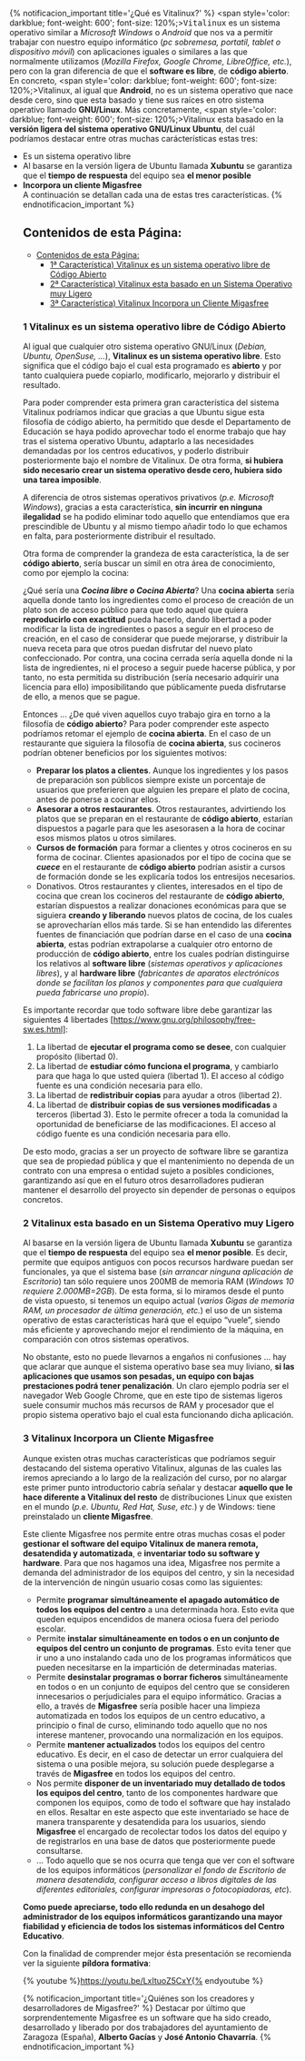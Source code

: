 {% notificacion_important title='¿Qué es Vitalinux?' %}
<span style='color: darkblue; font-weight: 600'; font-size: 120%;><tt>Vitalinux</tt></span> es un sistema operativo similar a <i>Microsoft Windows</i> o <i>Android</i> que nos va a permitir trabajar con nuestro equipo informático (<i>pc sobremesa, portatil, tablet o dispositivo móvil</i>) con aplicaciones iguales o similares a las que normalmente utilizamos (<i>Mozilla Firefox, Google Chrome, LibreOffice, etc.</i>), pero con la gran diferencia de que el <b>software es libre</b>, de <b>código abierto</b>.  En concreto, <span style='color: darkblue; font-weight: 600'; font-size: 120%;>Vitalinux</span>, al igual que <b>Android</b>, no es un sistema operativo que nace desde cero, sino que esta basado y tiene sus raíces en otro sistema operativo llamado <b>GNU/Linux</b>.  Más concretamente, <span style='color: darkblue; font-weight: 600'; font-size: 120%;>Vitalinux</span> esta basado en la <b>versión ligera del sistema operativo GNU/Linux Ubuntu</b>, del cuál podríamos destacar entre otras muchas carácterísticas estas tres:
<ul>
<li> Es un sistema operativo libre</li>
<li> Al basarse en la versión ligera de Ubuntu llamada <b>Xubuntu</b> se garantiza que el <b>tiempo de respuesta</b> del equipo sea <b>el menor posible</b></li>
<li> <b>Incorpora un cliente Migasfree</b> </li>
A continuación se detallan cada una de estas tres características.
{% endnotificacion_important %}


## Contenidos de esta Página:

- [Contenidos de esta Página:](#contenidos-de-esta-página)
  - [1ª Característica) Vitalinux es un sistema operativo libre de Código Abierto](#1-vitalinux-es-un-sistema-operativo-libre-de-código-abierto)
  - [2ª Característica) Vitalinux esta basado en un Sistema Operativo muy Ligero](#2-vitalinux-esta-basado-en-un-sistema-operativo-muy-ligero)
  - [3ª Característica) Vitalinux Incorpora un Cliente Migasfree](#3-vitalinux-incorpora-un-cliente-migasfree)

### 1 Vitalinux es un sistema operativo libre de Código Abierto

Al igual que cualquier otro sistema operativo GNU/Linux (*Debian, Ubuntu, OpenSuse, ...*), **Vitalinux es un sistema operativo libre**. Esto significa que el código bajo el cual esta programado es **abierto** y por tanto cualquiera puede copiarlo, modificarlo, mejorarlo y distribuir el resultado.


Para poder comprender esta primera gran característica del sistema Vitalinux podríamos indicar que gracias a que Ubuntu sigue esta filosofía de código abierto, ha permitido que desde el Departamento de Educación se haya podido aprovechar todo el enorme trabajo que hay tras el sistema operativo Ubuntu, adaptarlo a las necesidades demandadas por los centros educativos, y poderlo distribuir posteriormente bajo el nombre de Vitalinux.  De otra forma, **si hubiera sido necesario crear un sistema operativo desde cero, hubiera sido una tarea imposible**.


A diferencia de otros sistemas operativos privativos (*p.e. Microsoft Windows*), gracias a esta característica, **sin incurrir en ninguna ilegalidad** se ha podido eliminar todo aquello que entendíamos que era prescindible de Ubuntu y al mismo tiempo añadir todo lo que echamos en falta, para posteriormente distribuir el resultado.


Otra forma de comprender la grandeza de esta característica, la de ser **código abierto**, sería buscar un símil en otra área de conocimiento, como por ejemplo la cocina:


¿Qué sería una ***Cocina libre o Cocina Abierta***? Una **cocina abierta** sería aquella donde tanto los ingredientes como el proceso de creación de un plato son de acceso público para que todo aquel que quiera **reproducirlo con exactitud** pueda hacerlo, dando libertad a poder modificar la lista de ingredientes o pasos a seguir en el proceso de creación, en el caso de considerar que puede mejorarse, y distribuir la nueva receta para que otros puedan disfrutar del nuevo plato confeccionado.  Por contra, una cocina cerrada sería aquella donde ni la lista de ingredientes, ni el proceso a seguir puede hacerse pública, y por tanto, no esta permitida su distribución (sería necesario adquirir una licencia para ello) imposibilitando que públicamente pueda disfrutarse de ello, a menos que se pague.


Entonces ... ¿De qué viven aquellos cuyo trabajo gira en torno a la filosofía de **código abierto**? Para poder comprender este aspecto podríamos retomar el ejemplo de **cocina abierta**.  En el caso de un restaurante que siguiera la filosofía de **cocina abierta**, sus cocineros podrían obtener beneficios por los siguientes motivos:

-  **Preparar los platos a clientes**.  Aunque los ingredientes y los pasos de preparación son públicos siempre existe un porcentaje de usuarios que preferieren que alguien les prepare el plato de cocina, antes de ponerse a cocinar ellos.
-  **Asesorar a otros restaurantes**.  Otros restaurantes, advirtiendo los platos que se preparan en el restaurante de **código abierto**, estarían dispuestos a pagarle para que les asesorasen a la hora de cocinar esos mismos platos u otros similares.
-  **Cursos de formación** para formar a clientes y otros cocineros en su forma de cocinar.  Clientes apasionados por el tipo de cocina que se ***cuece*** en el restaurante de **código abierto** podrían asistir a cursos de formación donde se les explicaría todos los entresijos necesarios.
-  Donativos.  Otros restaurantes y clientes, interesados en el tipo de cocina que crean los cocineros del restaurante de **código abierto**, estarían dispuestos a realizar donaciones económicas para que se siguiera **creando y liberando** nuevos platos de cocina, de los cuales se aprovecharían ellos más tarde.
Si se han entendido las diferentes fuentes de financiación que podrían darse en el caso de una **cocina abierta**, estas podrían extrapolarse a cualquier otro entorno de producción de **código abierto**, entre los cuales podrían distinguirse los relativos al **software libre** (*sistemas operativos y aplicaciones libres*), y al **hardware libre** (*fabricantes de aparatos electrónicos donde se facilitan los planos y componentes para que cualquiera pueda fabricarse uno propio*).

Es importante recordar que todo software libre debe garantizar las siguientes 4 libertades [https://www.gnu.org/philosophy/free-sw.es.html]:

1. La libertad de **ejecutar el programa como se desee**, con cualquier propósito (libertad 0).
2. La libertad de **estudiar cómo funciona el programa**, y cambiarlo para que haga lo que usted quiera (libertad 1). El acceso al código fuente es una condición necesaria para ello.
3. La libertad de **redistribuir copias** para ayudar a otros (libertad 2).
4. La libertad de **distribuir copias de sus versiones modificadas** a terceros (libertad 3). Esto le permite ofrecer a toda la comunidad la oportunidad de beneficiarse de las modificaciones. El acceso al código fuente es una condición necesaria para ello.

De esto modo, gracias a ser un proyecto de software libre se garantiza que sea de propiedad pública y que el mantenimiento no dependa de un contrato con una empresa o entidad sujeto a posibles condiciones, garantizando así que en el futuro otros desarrolladores pudieran mantener el desarrollo del proyecto sin depender de personas o equipos concretos.

### 2 Vitalinux esta basado en un Sistema Operativo muy Ligero

Al basarse en la versión ligera de Ubuntu llamada **Xubuntu** se garantiza que el **tiempo de respuesta** del equipo sea **el menor posible**. Es decir, permite que equipos antiguos con pocos recursos hardware puedan ser funcionales, ya que el sistema base (*sin arrancar ninguna aplicación de Escritorio*) tan sólo requiere unos 200MB de memoria RAM (*Windows 10 requiere 2.000MB=2GB*). De esta forma, si lo miramos desde el punto de vista opuesto, si tenemos un equipo actual (*varios Gigas de memoria RAM, un procesador de última generación, etc.*) el uso de un sistema operativo de estas características hará que el equipo “vuele”, siendo más eficiente y aprovechando mejor el rendimiento de la máquina, en comparación con otros sistemas operativos.



No obstante, esto no puede llevarnos a engaños ni confusiones … hay que aclarar que aunque el sistema operativo base sea muy liviano, **si las aplicaciones que usamos son pesadas, un equipo con bajas prestaciones podrá tener penalización**. Un claro ejemplo podría ser el navegador Web Google Chrome, que en este tipo de sistemas ligeros suele consumir muchos más recursos de RAM y procesador que el propio sistema operativo bajo el cual esta funcionando dicha aplicación.


### 3 Vitalinux Incorpora un Cliente Migasfree

Aunque existen otras muchas características que podríamos seguir destacando del sistema operativo Vitalinux, algunas de las cuales las iremos apreciando a lo largo de la realización del curso, por no alargar este primer punto introductorio cabría señalar y destacar **aquello que le hace diferente a Vitalinux del resto** de distribuciones Linux que existen en el mundo (*p.e. Ubuntu, Red Hat, Suse, etc.*) y de Windows: tiene preinstalado un **cliente Migasfree**.


Este cliente Migasfree nos permite entre otras muchas cosas el poder **gestionar el software del equipo Vitalinux de manera remota, desatendida y automatizada**, e **inventariar todo su software y hardware**. Para que nos hagamos una idea, Migasfree nos permite a demanda del administrador de los equipos del centro, y sin la necesidad de la intervención de ningún usuario cosas como las siguientes:

-  Permite **programar simultáneamente el apagado automático de todos los equipos del centro** a una determinada hora.  Esto evita que queden equipos encendidos de manera ociosa fuera del periodo escolar.
-  Permite **instalar simultáneamente en todos o en un conjunto de equipos del centro un conjunto de programas**.  Esto evita tener que ir uno a uno instalando cada uno de los programas informáticos que pueden necesitarse en la impartición de determinadas materias.
-  Permite **desinstalar programas o borrar ficheros** simultáneamente en todos o en un conjunto de equipos del centro que se consideren innecesarios o perjudiciales para el equipo informático.  Gracias a ello, a través de **Migasfree** sería posible hacer una limpieza automatizada en todos los equipos de un centro educativo, a principio o final de curso, eliminando todo aquello que no nos interese mantener, provocando una normalización en los equipos.
-  Permite **mantener actualizados** todos los equipos del centro educativo.  Es decir, en el caso de detectar un error cualquiera del sistema o una posible mejora, su solución puede desplegarse a través de **Migasfree** en todos los equipos del centro.
-  Nos permite **disponer de un inventariado muy detallado de todos los equipos del centro**, tanto de los componentes hardware que componen los equipos, como de todo el software que hay instalado en ellos.  Resaltar en este aspecto que este inventariado se hace de manera transparente y desatendida para los usuarios, siendo **Migasfree** el encargado de recolectar todos los datos del equipo y de registrarlos en una base de datos que posteriormente puede consultarse.
-  ... Todo aquello que se nos ocurra que tenga que ver con el software de los equipos informáticos (*personalizar el fondo de Escritorio de manera desatendida, configurar acceso a libros digitales de las diferentes editoriales, configurar impresoras o fotocopiadoras, etc*).

**Como puede apreciarse, todo ello redunda en un desahogo del administrador de los equipos informáticos garantizando una mayor fiabilidad y eficiencia de todos los sistemas informáticos del Centro Educativo**.

Con la finalidad de comprender mejor ésta presentación se recomienda ver la siguiente **píldora formativa**:

{% youtube %}https://youtu.be/LxItuoZ5CxY{% endyoutube %}


{% notificacion_important title='¿Quiénes son los creadores y desarrolladores de Migasfree?' %}
Destacar por último que sorprendentemente Migasfree es un software que ha sido creado, desarrollado y liberado por dos trabajadores del ayuntamiento de Zaragoza (España), <b>Alberto Gacías</b> y <b>José Antonio Chavarría</b>.
{% endnotificacion_important %}
